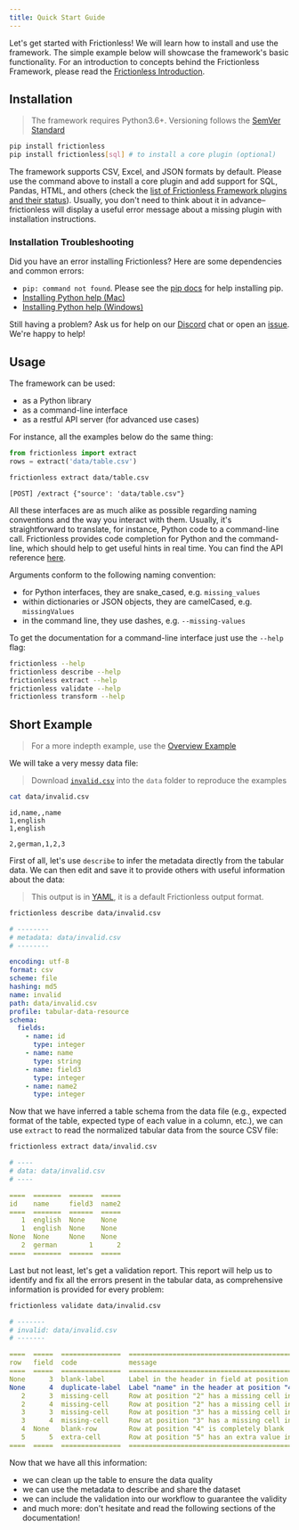 ```yaml
---
title: Quick Start Guide
---
```


Let's get started with Frictionless! We will learn how to install and use the framework. The simple example below will showcase the framework's basic functionality. For an introduction to concepts behind the Frictionless Framework, please read the [Frictionless Introduction](../introduction/introduction.md).

## Installation

> The framework requires Python3.6+. Versioning follows the [SemVer Standard](https://semver.org/)

```bash title="CLI"
pip install frictionless
pip install frictionless[sql] # to install a core plugin (optional)
```

The framework supports CSV, Excel, and JSON formats by default. Please use the command above to install a core plugin and add support for SQL, Pandas, HTML, and others (check the [list of Frictionless Framework plugins and their status](https://framework.frictionlessdata.io/docs/references/plugins-reference)). Usually, you don't need to think about it in advance–frictionless will display a useful error message about a missing plugin with installation instructions.

### Installation Troubleshooting
Did you have an error installing Frictionless? Here are some dependencies and common errors:
- `pip: command not found`. Please see the [pip docs](https://pip.pypa.io/en/stable/installing/) for help installing pip.
- [Installing Python help (Mac)](https://docs.python.org/3/using/mac.html)
- [Installing Python help (Windows)](https://docs.python.org/3/using/windows.html)

Still having a problem? Ask us for help on our [Discord](https://discord.com/invite/j9DNFNw) chat or open an [issue](https://github.com/frictionlessdata/frictionless-py/issues). We're happy to help!

## Usage

The framework can be used:
- as a Python library
- as a command-line interface
- as a restful API server (for advanced use cases)

For instance, all the examples below do the same thing:

```python title="Python"
from frictionless import extract
rows = extract('data/table.csv')
```

```bash title="CLI"
frictionless extract data/table.csv
```

```text title="API"
[POST] /extract {"source': 'data/table.csv"}
```

All these interfaces are as much alike as possible regarding naming conventions and the way you interact with them. Usually, it's straightforward to translate, for instance, Python code to a command-line call. Frictionless provides code completion for Python and the command-line, which should help to get useful hints in real time. You can find the API reference [here](../references/api-reference.md).

Arguments conform to the following naming convention:
- for Python interfaces, they are snake_cased, e.g. `missing_values`
- within dictionaries or JSON objects, they are camelCased, e.g. `missingValues`
- in the command line, they use dashes, e.g. `--missing-values`

To get the documentation for a command-line interface just use the `--help` flag:

```bash title="CLI"
frictionless --help
frictionless describe --help
frictionless extract --help
frictionless validate --help
frictionless transform --help
```

## Short Example

> For a more indepth example, use the [Overview Example](overview-example)

We will take a very messy data file:

> Download [`invalid.csv`](https://raw.githubusercontent.com/frictionlessdata/frictionless-py/master/data/invalid.csv) into the `data` folder to reproduce the examples

```bash title="CLI"
cat data/invalid.csv
```
```csv title="data/invalid.csv"
id,name,,name
1,english
1,english

2,german,1,2,3
```

First of all, let's use `describe` to infer the metadata directly from the tabular data. We can then edit and save it to provide others with useful information about the data:

> This output is in [YAML](https://yaml.org/), it is a default Frictionless output format.

```bash title="CLI"
frictionless describe data/invalid.csv
```
```yaml
# --------
# metadata: data/invalid.csv
# --------

encoding: utf-8
format: csv
scheme: file
hashing: md5
name: invalid
path: data/invalid.csv
profile: tabular-data-resource
schema:
  fields:
    - name: id
      type: integer
    - name: name
      type: string
    - name: field3
      type: integer
    - name: name2
      type: integer
```

Now that we have inferred a table schema from the data file (e.g., expected format of the table, expected type of each value in a column, etc.), we can use `extract` to read the normalized tabular data from the source CSV file:

```bash title="CLI"
frictionless extract data/invalid.csv
```
```yaml
# ----
# data: data/invalid.csv
# ----

====  =======  ======  =====
id    name     field3  name2
====  =======  ======  =====
   1  english  None    None
   1  english  None    None
None  None     None    None
   2  german        1      2
====  =======  ======  =====
```

Last but not least, let's get a validation report. This report will help us to identify and fix all the errors present in the tabular data, as comprehensive information is provided for every problem:


```bash title="CLI"
frictionless validate data/invalid.csv
```
```yaml
# -------
# invalid: data/invalid.csv
# -------

====  =====  ===============  ====================================================================================
row   field  code             message
====  =====  ===============  ====================================================================================
None      3  blank-label      Label in the header in field at position "3" is blank
None      4  duplicate-label  Label "name" in the header at position "4" is duplicated to a label: at position "2"
   2      3  missing-cell     Row at position "2" has a missing cell in field "field3" at position "3"
   2      4  missing-cell     Row at position "2" has a missing cell in field "name2" at position "4"
   3      3  missing-cell     Row at position "3" has a missing cell in field "field3" at position "3"
   3      4  missing-cell     Row at position "3" has a missing cell in field "name2" at position "4"
   4  None   blank-row        Row at position "4" is completely blank
   5      5  extra-cell       Row at position "5" has an extra value in field at position "5"
====  =====  ===============  ====================================================================================
```

Now that we have all this information:
- we can clean up the table to ensure the data quality
- we can use the metadata to describe and share the dataset
- we can include the validation into our workflow to guarantee the validity
- and much more: don't hesitate and read the following sections of the documentation!
